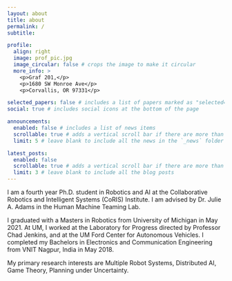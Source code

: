 ```yaml
---
layout: about
title: about
permalink: /
subtitle:

profile:
  align: right
  image: prof_pic.jpg
  image_circular: false # crops the image to make it circular
  more_info: >
    <p>Graf 201,</p>
    <p>1680 SW Monroe Ave</p>
    <p>Corvallis, OR 97331</p>

selected_papers: false # includes a list of papers marked as "selected={true}"
social: true # includes social icons at the bottom of the page

announcements:
  enabled: false # includes a list of news items
  scrollable: true # adds a vertical scroll bar if there are more than 3 news items
  limit: 5 # leave blank to include all the news in the `_news` folder

latest_posts:
  enabled: false
  scrollable: true # adds a vertical scroll bar if there are more than 3 new posts items
  limit: 3 # leave blank to include all the blog posts
---
```


I am a fourth year Ph.D. student in Robotics and AI at the Collaborative Robotics and Intelligent Systems (CoRIS) Institute. I am advised by Dr. Julie A. Adams in the Human Machine Teaming Lab.

I graduated with a Masters in Robotics from University of Michigan in May 2021. At UM, I worked at the Laboratory for Progress directed by Professor Chad Jenkins, and at the UM Ford Center for Autonomous Vehicles. I completed my Bachelors in Electronics and Communication Engineering from VNIT Nagpur, India in May 2018.

My primary research interests are Multiple Robot Systems, Distributed AI, Game Theory, Planning under Uncertainty.
